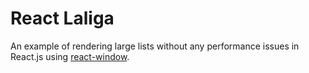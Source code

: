 # React Laliga

An example of rendering large lists without any performance issues in React.js using [react-window](https://github.com/bvaughn/react-window).

